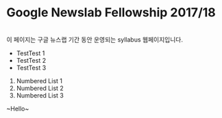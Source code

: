 # Google Newslab Fellowship 2017/18
<br/>
이 페이지는 구글 뉴스랩 기간 동안 운영되는 syllabus 웹페이지입니다.  
<br/>

* TestTest 1
* TestTest 2
* TestTest 3

1. Numbered List 1 
2. Numbered List 2
3. Numbered List 3


~Hello~